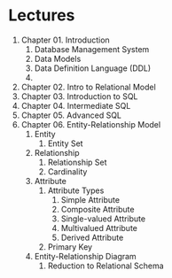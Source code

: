 # Lectures
1. Chapter 01. Introduction
   1. Database Management System
   2. Data Models
   3. Data Definition Language (DDL)
   4. 
2. Chapter 02. Intro to Relational Model
3. Chapter 03. Introduction to SQL
4. Chapter 04. Intermediate SQL
5. Chapter 05. Advanced SQL
6. Chapter 06. Entity-Relationship Model
    1. Entity
       1. Entity Set
    2. Relationship
       1. Relationship Set
       2. Cardinality
    3. Attribute
       1. Attribute Types
          1. Simple Attribute
          2. Composite Attribute
          3. Single-valued Attribute
          4. Multivalued Attribute
          5. Derived Attribute
       2. Primary Key
    4. Entity-Relationship Diagram
       1. Reduction to Relational Schema
